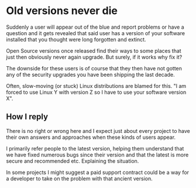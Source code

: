 # Old versions never die

Suddenly a user will appear out of the blue and report problems or have a
question and it gets revealed that said user has a version of your software
installed that you thought were long forgotten and extinct.

Open Source versions once released find their ways to some places that just
then obviously never again upgrade. But surely, if it works why fix it?

The downside for these users is of course that they then have not gotten any
of the security upgrades you have been shipping the last decade.

Often, slow-moving (or stuck) Linux distributions are blamed for this. "I am
forced to use Linux Y with version Z so I have to use your software version
X".

## How I reply

There is no right or wrong here and I expect just about every project to have
their own answers and approaches when these kinds of users appear.

I primarily refer people to the latest version, helping them understand that
we have fixed numerous bugs since their version and that the latest is more
secure and recommended etc. Explaining the situation.

In some projects I might suggest a paid support contract could be a way for a
developer to take on the problem with that ancient version.
